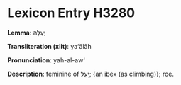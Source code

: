 # Lexicon Entry H3280

**Lemma**: יַעֲלָה

**Transliteration (xlit)**: yaʻălâh

**Pronunciation**: yah-al-aw'

**Description**:
feminine of יָעֵל; {an ibex (as climbing)}; roe.
